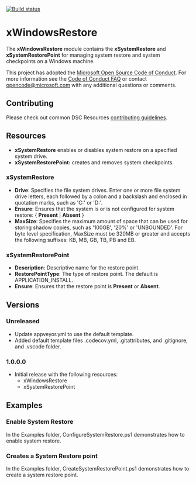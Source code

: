 [![Build status](https://ci.appveyor.com/api/projects/status/8bysqkxmaecxvq54/branch/master?svg=true)](https://ci.appveyor.com/project/PowerShell/xwindowsrestore/branch/master)

# xWindowsRestore

The **xWindowsRestore** module contains the **xSystemRestore** and **xSystemRestorePoint** for managing system restore and system checkpoints on a Windows machine.

This project has adopted the [Microsoft Open Source Code of Conduct](https://opensource.microsoft.com/codeofconduct/).
For more information see the [Code of Conduct FAQ](https://opensource.microsoft.com/codeofconduct/faq/) or contact [opencode@microsoft.com](mailto:opencode@microsoft.com) with any additional questions or comments.

## Contributing
Please check out common DSC Resources [contributing guidelines](https://github.com/PowerShell/DscResource.Kit/blob/master/CONTRIBUTING.md).


## Resources

* **xSystemRestore** enables or disables system restore on a specified system drive.
* **xSystemRestorePoint:** creates and removes system checkpoints.

### xSystemRestore

* **Drive**: Specifies the file system drives.
Enter one or more file system drive letters, each followed by a colon and a backslash and enclosed in quotation marks, such as 'C:\' or 'D:\'.
* **Ensure**: Ensures that the system is or is not configured for system restore: { **Present** | **Absent** }
* **MaxSize**: Specifies the maximum amount of space that can be used for storing shadow copies, such as '100GB', '20%' or 'UNBOUNDED'.
For byte level specification, MaxSize must be 320MB or greater and accepts the following suffixes: KB, MB, GB, TB, PB and EB.

### xSystemRestorePoint

* **Description**: Descriptive name for the restore point.
* **RestorePointType**: The type of restore point.
The default is APPLICATION_INSTALL.
* **Ensure**: Ensures that the restore point is **Present** or **Absent**.

## Versions

### Unreleased

* Update appveyor.yml to use the default template.
* Added default template files .codecov.yml, .gitattributes, and .gitignore, and
  .vscode folder.

### 1.0.0.0

* Initial release with the following resources:
    - xWindowsRestore
    - xSystemRestorePoint

## Examples

### Enable System Restore

In the Examples folder, ConfigureSystemRestore.ps1 demonstrates how to enable system restore.

### Creates a System Restore point

In the Examples folder, CreateSystemRestorePoint.ps1 demonstrates how to create a system restore point.
